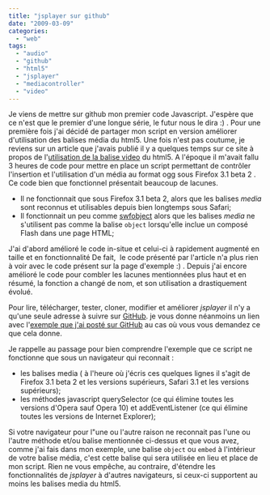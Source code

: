```yaml
---
title: "jsplayer sur github"
date: "2009-03-09"
categories: 
  - "web"
tags: 
  - "audio"
  - "github"
  - "html5"
  - "jsplayer"
  - "mediacontroller"
  - "video"
---
```


Je viens de mettre sur github mon premier code Javascript. J'espère que ce n'est que le premier d'une longue série, le futur nous le dira :) . Pour une première fois j'ai décidé de partager mon script en version améliorer d'utilisation des balises média du html5. Une fois n'est pas coutume, je reviens sur un article que j'avais publié il y a quelques temps sur ce site à propos de l'[utilisation de la balise video](http://nyams.planbweb.com/blog/2009/01/05/utilisation-de-la-balise-video/ "Utilisation de la balise video") du html5. A l'époque il m'avait fallu 3 heures de code pour mettre en place un script permettant de contrôler l'insertion et l'utilisation d'un média au format ogg sous Firefox 3.1 beta 2 . Ce code bien que fonctionnel présentait beaucoup de lacunes.

- Il ne fonctionnait que sous Firefox 3.1 beta 2, alors que les balises _media_ sont reconnus et utilisables depuis bien longtemps sous Safari;
- Il fonctionnait un peu comme [swfobject](http://code.google.com/p/swfobject/ "Documentation sur la dernière version de swfobject") alors que les balises _media_ ne s'utilisent pas comme la balise `object` lorsqu'elle inclue un composé Flash dans une page HTML;

J'ai d'abord amélioré le code in-situe et celui-ci à rapidement augmenté en taille et en fonctionnalité De fait,  le code présenté par l'article n'a plus rien à voir avec le code présent sur la page d'exemple :) . Depuis j'ai encore amélioré le code pour combler les lacunes mentionnées plus haut et en résumé, la fonction a changé de nom, et son utilisation a drastiquement évolué.

Pour lire, télécharger, tester, cloner, modifier et améliorer _jsplayer_ il n'y a qu'une seule adresse à suivre sur [GitHub](http://github.com/nyamsprod/jsplayer/tree/master "Le code source de jsplayer sur GitHub"). je vous donne néanmoins un lien avec l'[exemple que j'ai posté sur GitHub](http://nyams.planbweb.com/test/jsplayer/ "Page de test de jsplayer") au cas où vous vous demandez ce que cela donne.

Je rappelle au passage pour bien comprendre l'exemple que ce script ne fonctionne que sous un navigateur qui reconnait :

- les balises media ( à l'heure où j'écris ces quelques lignes il s'agit de Firefox 3.1 beta 2 et les versions supérieurs, Safari 3.1 et les versions supérieurs);
- les méthodes javascript querySelector (ce qui élimine toutes les versions d'Opera sauf Opera 10) et addEventListener (ce qui élimine toutes les versions de Internet Explorer);

Si votre navigateur pour l"une ou l'autre raison ne reconnait pas l'une ou l'autre méthode et/ou balise mentionnée ci-dessus et que vous avez, comme j'ai fais dans mon exemple, une balise `object` ou `embed` à l'intérieur de votre balise média, c'est cette balise qui sera utilisée en lieu et place de mon script. Rien ne vous empêche, au contraire, d'étendre les fonctionnalités de _jsplayer_ à d'autres navigateurs, si ceux-ci supportent au moins les balises media du html5.
